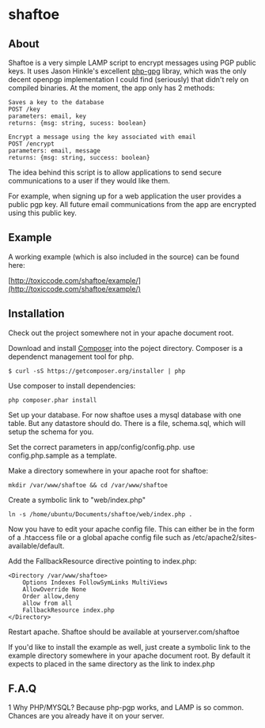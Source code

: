 shaftoe
=======

About
-----
Shaftoe is a very simple LAMP script to encrypt messages using PGP public keys. It uses Jason Hinkle's excellent
[php-gpg](https://github.com/jasonhinkle/php-gpg) libray, which was the only decent openpgp implementation I could find (seriously) that didn't rely on compiled binaries. At the moment, the app only has 2 methods:
    
    Saves a key to the database
    POST /key
    parameters: email, key
    returns: {msg: string, sucess: boolean}
    
    Encrypt a message using the key associated with email
    POST /encrypt
    parameters: email, message
    returns: {msg: string, success: boolean}

The idea behind this script is to allow applications to send secure communications to a user if they
would like them. 

For example, when signing up for a web application the user provides a public pgp key. All future email communications from the app are encrypted using this public key.

Example
-------
A working example (which is also included in the source) can be found here:

[http://toxiccode.com/shaftoe/example/](http://toxiccode.com/shaftoe/example/)

Installation
------------
Check out the project somewhere not in your apache document root.

Download and install [Composer](http://getcomposer.org/) into the poject directory. Composer is a dependenct management tool for php.

`$ curl -sS https://getcomposer.org/installer | php`

Use composer to install dependencies:

`php composer.phar install`

Set up your database. For now shaftoe uses a mysql database with one table. But any datastore should do. There is a file, schema.sql, which will setup the schema for you. 

Set the correct parameters in app/config/config.php. use config.php.sample as a template.

Make a directory somewhere in your apache root for shaftoe:

`mkdir /var/www/shaftoe && cd /var/www/shaftoe`

Create a symbolic link to "web/index.php"

`ln -s /home/ubuntu/Documents/shaftoe/web/index.php .`

Now you have to edit your apache config file. This can either be in the form of a .htaccess file or a global apache config file such as /etc/apache2/sites-available/default.

Add the FallbackResource directive pointing to index.php:

    <Directory /var/www/shaftoe>
        Options Indexes FollowSymLinks MultiViews
        AllowOverride None
        Order allow,deny
        allow from all
        FallbackResource index.php
    </Directory>

Restart apache. Shaftoe should be available at yourserver.com/shaftoe

If you'd like to install the example as well, just create a symbolic link to the example directory somewhere in your apache document root. By default it expects to placed in the same directory as the link to index.php

F.A.Q
-----

1   Why PHP/MYSQL?
    Because php-pgp works, and LAMP is so common. Chances are you already have it on your server.

